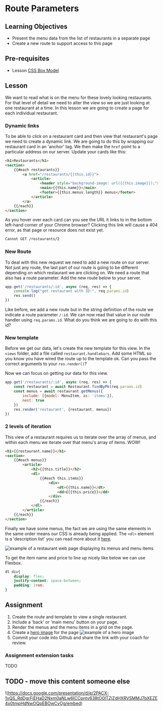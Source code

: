 # Route Parameters

## Learning Objectives
* Present the menu data from the list of restaurants in a separate page
* Create a new route to support access to this page

## Pre-requisites
* Lesson [CSS Box Model](/curriculum/Bootcamp/Unit-3-APIs_and_Dynamic_Content/0.3.5-CSS_Box_Model)

## Lesson
We want to read what is on the menu for these lovely looking restaurants. For that level of detail we need to alter the view so we are just looking at one restaurant at a time. In this lesson we are going to create a page for each individual restaurant.

### Dynamic links

To be able to click on a restaurant card and then view that restaurant's page we need to create a dynamic link. We are going to do this by wrapping our restaurant card in an 'anchor' tag. We then make the `href` point to a particular address on our server. Update your cards like this:

```html
<h1>Restaurants</h1>
<section>
    {{#each restaurants}}
        <a href="/restaurants/{{this.id}}">
            <article>
                <header style="background-image: url({{this.image}});">
                <main>{{this.name}}</main>
                <footer>{{this.menus.length}} menus</footer>
            </article>
        </a>
    {{/each}}
</section>
```
As you hover over each card can you see the URL it links to in the bottom left-hand corner of your Chrome browser? Clicking this link will cause a 404 error, as that page or resource does not exist yet.

```sh
Cannot GET /restaurants/2
```

### New Route

To deal with this new request we need to add a new route on our server. Not just any route, the last part of our route is going to be different depending on which restaurant we are clicking on. We need a route that also has a route parameter. Add the new route below to your server.

```javascript
app.get('/restaurants/:id', async (req, res) => {
    console.log("get restaurant with ID:", req.params.id)
    res.send()
})
```
Like before, we add a new route but in the string definition of the route we indicate a route parameter `/:id`. We can now read that value in our route handler using `req.params.id`. What do you think we are going to do with this id?

### New template

Before we get our data, let's create the new template for this view. In the `views` folder, add a file called `restaurant.handlebars`. Add some HTML so you know you have wired the route up to the template ok. Can you pass the correct arguments to your `res.render()`?

Now we can focus on getting our data for this view.

```javascript
app.get('/restaurants/:id', async (req, res) => {
    const restaurant = await Restaurant.findByPk(req.params.id)
    const menus = await restaurant.getMenus({
        include: [{model: MenuItem, as: 'items'}],
        nest: true
    })
    res.render('restaurant', {restaurant, menus})
})
```
### 2 levels of iteration

This view of a restaurant requires us to iterate over the array of menus, and within each menu we iterate over that menu's array of items. WOW!

```html
<h1>{{restaurant.name}}</h1>
<section>
    {{#each menus}}
        <article>
            <h2>{{this.title}}</h2>
            <dl>
                {{#each this.items}}
                    <div>
                        <dt>{{this.name}}</dt>
                        <dd>£{{this.price}}</dd>
                    </div>
                {{/each}}
            </dl>
        </article>
    {{/each}}
</section>
```
Finally we have some menus, the fact we are using the same elements in the same order means our CSS is already being applied. The `<dl>` element is a 'description list' you can read more about it [here](https://developer.mozilla.org/en-US/docs/Web/HTML/Element/dl). 

![example of a restaurant web page displaying its menus and menu items](https://user-images.githubusercontent.com/4499581/95021384-9caed100-0668-11eb-9fbc-9d93ea06a54b.jpg)

To get the item name and price to line up nicely like below we can use Flexbox. 

```css
dl div{
    display: flex;
    justify-content: space-between;
    padding: 1rem;
}
```

## Assignment
  1. Create the route and template to view a single restaurant.
  1. Include a 'back' or 'main menu' button on your page.
  1. Render the menus and the menu items in a grid on the page.
  1. Create a [hero image](https://www.w3schools.com/howto/howto_css_hero_image.asp) for the page
  ![example of a hero image](https://user-images.githubusercontent.com/4499581/95021581-adac1200-0669-11eb-84da-cfdf9befc65c.jpg)
  1. Commit your code into Github and share the link with your coach for review.

### Assignment extension tasks
TODO

## TODO - move this content someone else
!(https://docs.google.com/presentation/d/e/2PACX-1vQS_RdDgrFiEHaD2Nxm0aNLw6ICCpntv638tO0ITZjZdHXRVSMMJ7bXEZE4x0tmpHdNwOQpEBOwCvOg/embed)


